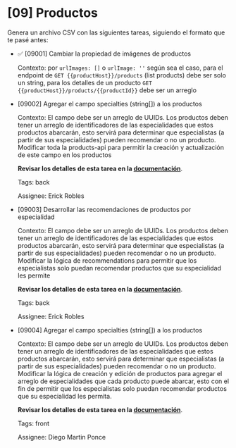 # [09] Productos

Genera un archivo CSV con las siguientes tareas, siguiendo el formato que te pasé antes:

- ✅ [09001] Cambiar la propiedad de imágenes de productos

  Contexto: por `urlImages: []` o `urlImage: ''` según sea el caso, para el endpoint de `GET {{productHost}}/products` (list products) debe ser solo un string, para los detalles de un producto `GET {{productHost}}/products/{{productId}}` debe ser un arreglo

- [09002] Agregar el campo specialties (string[]) a los productos

  Contexto: El campo debe ser un arreglo de UUIDs. Los productos deben tener un arreglo de identificadores de las especialidades que estos productos abarcarán, esto servirá para determinar que especialistas (a partir de sus especialidades) pueden recomendar o no un producto. Modificar toda la products-api para permitir la creación y actualización de este campo en los productos 
  
  **Revisar los detalles de esta tarea en la [documentación](https://github.com/Inmunolabs/multinature-docs/blob/master/4.%20Negocio/promptsDeTareas)**.

  Tags: back

  Assignee: Erick Robles
  
- [09003] Desarrollar las recomendaciones de productos por especialidad 

  Contexto: El campo debe ser un arreglo de UUIDs. Los productos deben tener un arreglo de identificadores de las especialidades que estos productos abarcarán, esto servirá para determinar que especialistas (a partir de sus especialidades) pueden recomendar o no un producto. Modificar la lógica de recommendations para permitir que los especialistas solo puedan recomendar productos que su especialidad les permite
  
  **Revisar los detalles de esta tarea en la [documentación](https://github.com/Inmunolabs/multinature-docs/blob/master/4.%20Negocio/promptsDeTareas)**.

  Tags: back

  Assignee: Erick Robles

  
- [09004] Agregar el campo specialties (string[]) a los productos

  Contexto: El campo debe ser un arreglo de UUIDs. Los productos deben tener un arreglo de identificadores de las especialidades que estos productos abarcarán, esto servirá para determinar que especialistas (a partir de sus especialidades) pueden recomendar o no un producto. Modificar la lógica de creación y edición de productos para agregar el arreglo de especialidades que cada producto puede abarcar, esto con el fin de permitir que los especialistas solo puedan recomendar productos que su especialidad les permita.
  
  **Revisar los detalles de esta tarea en la [documentación](https://github.com/Inmunolabs/multinature-docs/blob/master/4.%20Negocio/promptsDeTareas)**.

  Tags: front

  Assignee: Diego Martin Ponce